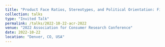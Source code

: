 ```yaml
---
title: "Product Face Ratios, Stereotypes, and Political Orientation: Field Data on Consumer Evaluations"
collection: talks
type: "Invited Talk"
permalink: /talks/2022-10-22-acr-2022
venue: "2022 Association for Consumer Research Conference"
date: 2022-10-22
location: "Denver, CO, USA"
---
```

